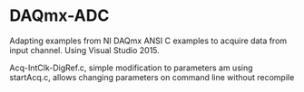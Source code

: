 DAQmx-ADC
=============

Adapting examples from NI DAQmx ANSI C examples to acquire data from input channel. Using Visual Studio 2015.

Acq-IntClk-DigRef.c, simple modification to parameters am using
startAcq.c, allows changing parameters on command line without recompile
